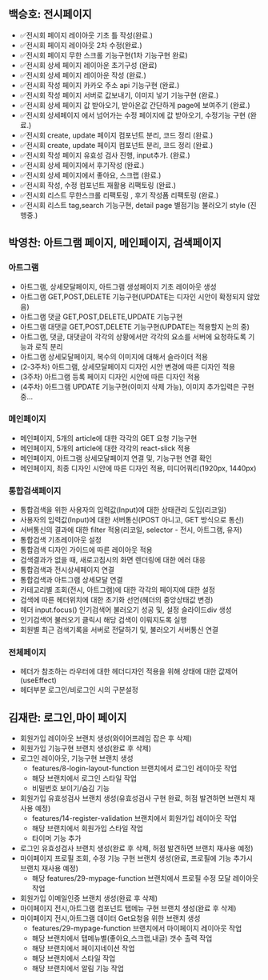 ## 백승호: 전시페이지

- ✅전시회 페이지 레이아웃 기초 틀 작성(완료.)
- ✅전시회 페이지 레이아웃 2차 수정(완료.)
- ✅전시회 페이지 무한 스크롤 기능구현(1차 기능구현 완료)
- ✅전시회 상세 페이지 레이아운 초기구성 (완료)
- ✅전시회 상세 페이지 레이아운 작성 (완료.)
- ✅전시회 작성 페이지 카카오 주소 api 기능구현 (완료.)
- ✅전시회 작성 페이지 서버로 값보내기, 이미지 넣기 기능구현 (완료.)
- ✅전시회 상세 페이지 값 받아오기, 받아온값 간단하게 page에 보여주기 (완료.)
- ✅전시회 상세페이지 에서 넘어가는 수정 페이지에 값 받아오기, 수정기능 구현 (완료.)
- ✅전시회 create, update 페이지 컴포넌트 분리, 코드 정리 (완료.)
- ✅전시회 create, update 페이지 컴포넌트 분리, 코드 정리 (완료.)
- ✅전시회 작성 페이지 유효성 검사 진행, input추가. (완료.)
- ✅전시회 상세 페이지에서 후기작성 (완료.)
- ✅전시회 상세 페이지에서 좋아요, 스크랩 (완료.)
- ✅전시회 작성, 수정 컴포넌트 재활용 리팩토링 (완료.)
- ✅전시회 리스트 무한스크롤 리팩토링 , 후기 작성폼 리팩토링 (완료.)
- ✅전시회 리스트 tag,search 기능구현, detail page 별점기능 불러오기 style (진행중.)

## 박영찬: 아트그램 페이지, 메인페이지, 검색페이지

### 아트그램

- 아트그램, 상세모달페이지, 아트그램 생성페이지 기초 레이아웃 생성
- 아트그램 GET,POST,DELETE 기능구현(UPDATE는 디자인 시안이 확정되지 않았음)
- 아트그램 댓글 GET,POST,DELETE,UPDATE 기능구현
- 아트그램 대댓글 GET,POST,DELETE 기능구현(UPDATE는 적용할지 논의 중)
- 아트그램, 댓글, 대댓글이 각각의 상황에서만 각각의 요소를 서버에 요청하도록 기능과 로직 분리
- 아트그램 상세모달페이지, 복수의 이미지에 대해서 슬라이더 적용
- (2-3주차) 아트그램, 상세모달페이지 디자인 시안 변경에 따른 디자인 적용
- (3주차) 아트그램 등록 페이지 디자인 시안에 따른 디자인 적용
- (4주차) 아트그램 UPDATE 기능구현(이미지 삭제 가능), 이미지 추가입력은 구현 중...

### 메인페이지
- 메인페이지, 5개의 article에 대한 각각의 GET 요청 기능구현
- 메인페이지, 5개의 article에 대한 각각의 react-slick 적용
- 메인페이지, 아트그램 상세모달페이지 연결 및, 기능구현 연결 확인
- 메인페이지, 최종 디자인 시안에 따른 디자인 적용, 미디어쿼리(1920px, 1440px)

### 통합검색페이지

- 통합검색을 위한 사용자의 입력값(Input)에 대한 상태관리 도입(리코일)
- 사용자의 입력값(Input)에 대한 서버통신(POST 아니고, GET 방식으로 통신)
- 서버통신의 결과에 대한 filter 적용(리코일, selector - 전시, 아트그램, 유저)
- 통합검색 기초레이아웃 설정
- 통합검색 디자인 가이드에 따른 레이아웃 적용
- 검색결과가 없을 때, 새로고침시의 화면 렌더링에 대한 에러 대응
- 통합검색과 전시상세페이지 연결
- 통합검색과 아트그램 상세모달 연결
- 카테고리별 조회(전시, 아트그램)에 대한 각각의 페이지에 대한 설정
- 검색에 따른 헤더위치에 대한 초기화 선언(헤더의 중앙상태값 변경)
- 헤더 input.focus() 인기검색어 불러오기 성공 및, 설정 슬라이드div 생성
- 인기검색어 불러오기 클릭시 해당 검색이 이뤄지도록 실행
- 회원별 최근 검색기록을 서버로 전달하기 및, 불러오기 서버통신 연결

### 전체페이지
- 헤더가 참조하는 라우터에 대한 헤더디자인 적용을 위해 상태에 대한 값제어(useEffect)
- 헤더부분 로그인/비로그인 시의 구분설정 

## 김재란: 로그인,마이 페이지

- 회원가입 레이아웃 브랜치 생성(와이어프레임 잡은 후 삭제)
- 회원가입 기능구현 브랜치 생성(완료 후 삭제)
- 로그인 레이아웃, 기능구현 브랜치 생성
  - features/8-login-layout-function 브랜치에서 로그인 레이아웃 작업
  - 해당 브랜치에서 로그인 스타일 작업
  - 비밀번호 보이기/숨김 기능
- 회원가입 유효성검사 브랜치 생성(유효성검사 구현 완료, 허점 발견하면 브랜치 재사용 예정)
  - features/14-register-validation 브랜치에서 회원가입 레이아웃 작업
  - 해당 브랜치에서 회원가입 스타일 작업
  - 타이머 기능 추가
- 로그인 유효성검사 브랜치 생성(완료 후 삭제, 허점 발견하면 브랜치 재사용 예정)
- 마이페이지 프로필 조회, 수정 기능 구현 브랜치 생성(완료, 프로필에 기능 추가시 브랜치 재사용 예정)
  - 해당 features/29-mypage-function 브랜치에서 프로필 수정 모달 레이아웃 작업
- 회원가입 이메일인증 브랜치 생성(완료 후 삭제)
- 마이페이지 전시,아트그램 컴포넌트 탭메뉴 구현 브랜치 생성(완료 후 삭제)
- 마이페이지 전시,아트그램 데이터 Get요청을 위한 브랜치 생성
  - features/29-mypage-function 브랜치에서 마이페이지 레이아웃 작업
  - 해당 브랜치에서 탭메뉴별(좋아요,스크랩,내글) 갯수 출력 작업
  - 해당 브랜치에서 페이지네이션 작업
  - 해당 브랜치에서 스타일 작업
  - 해당 브랜치에서 알림 기능 작업
